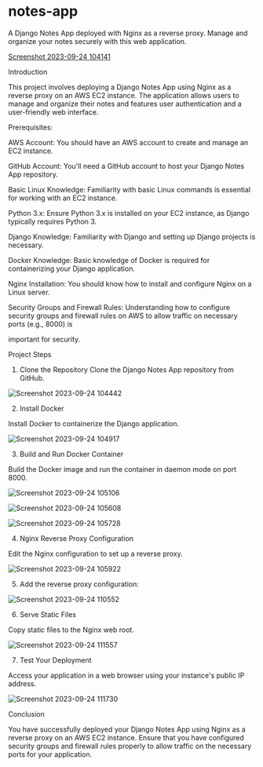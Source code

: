 # notes-app
A Django Notes App deployed with Nginx as a reverse proxy. Manage and organize your notes securely with this web application.

[Screenshot 2023-09-24 104141](https://github.com/sandesh1827/notes-app/assets/132772443/6085831c-c93d-4da3-b1e7-3a3a80828b09)

Introduction 

This project involves deploying a Django Notes App using Nginx as a reverse proxy on an AWS EC2 instance. The application allows users to manage and organize their notes and features user authentication and a user-friendly web interface.

Prerequisites:

AWS Account: You should have an AWS account to create and manage an EC2 instance.

GitHub Account: You'll need a GitHub account to host your Django Notes App repository.

Basic Linux Knowledge: Familiarity with basic Linux commands is essential for working with an EC2 instance.

Python 3.x: Ensure Python 3.x is installed on your EC2 instance, as Django typically requires Python 3.

Django Knowledge: Familiarity with Django and setting up Django projects is necessary.

Docker Knowledge: Basic knowledge of Docker is required for containerizing your Django application.

Nginx Installation: You should know how to install and configure Nginx on a Linux server.

Security Groups and Firewall Rules: Understanding how to configure security groups and firewall rules on AWS to allow traffic on necessary ports (e.g., 8000) is 

important for security.

Project Steps

1. Clone the Repository
Clone the Django Notes App repository from GitHub.

![Screenshot 2023-09-24 104442](https://github.com/sandesh1827/notes-app/assets/132772443/97815fad-f2a4-4ce4-a96e-9b0d8dc1239a)

2. Install Docker
 
Install Docker to containerize the Django application.

![Screenshot 2023-09-24 104917](https://github.com/sandesh1827/notes-app/assets/132772443/d44c3c8c-f924-4ebc-b747-edfbbfe71a60)

3. Build and Run Docker Container
   
Build the Docker image and run the container in daemon mode on port 8000.

![Screenshot 2023-09-24 105106](https://github.com/sandesh1827/notes-app/assets/132772443/7b95ee17-2750-4c28-8721-f073bb25053f)

![Screenshot 2023-09-24 105608](https://github.com/sandesh1827/notes-app/assets/132772443/f186f933-53bd-49e7-aaae-f735cd68077a)

![Screenshot 2023-09-24 105728](https://github.com/sandesh1827/notes-app/assets/132772443/9dbacf79-24ae-464b-a645-8c36f22c165f)

4. Nginx Reverse Proxy Configuration
   
Edit the Nginx configuration to set up a reverse proxy.

![Screenshot 2023-09-24 105922](https://github.com/sandesh1827/notes-app/assets/132772443/bacec776-b1f2-42e9-b6b8-b0b2411d4a56)

5. Add the reverse proxy configuration:

![Screenshot 2023-09-24 110552](https://github.com/sandesh1827/notes-app/assets/132772443/922b12c9-7286-4dab-a652-b77791e300c8)

6. Serve Static Files
 
Copy static files to the Nginx web root.

![Screenshot 2023-09-24 111557](https://github.com/sandesh1827/notes-app/assets/132772443/3854ce8d-538d-4dbf-bfe9-f8936f711dd1)

7. Test Your Deployment
   
Access your application in a web browser using your instance's public IP address.

![Screenshot 2023-09-24 111730](https://github.com/sandesh1827/notes-app/assets/132772443/2ebc1396-6e36-41d2-808a-4774cebeb2b0)

   Conclusion
   
You have successfully deployed your Django Notes App using Nginx as a reverse proxy on an AWS EC2 instance. Ensure that you have configured security groups and
firewall rules properly to allow traffic on the necessary ports for your application.
